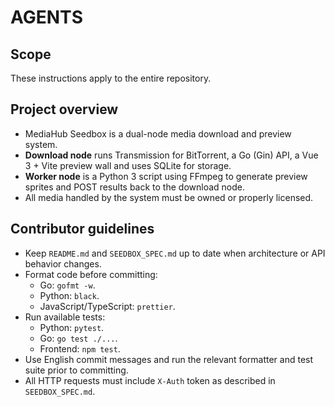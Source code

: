 # AGENTS

## Scope
These instructions apply to the entire repository.

## Project overview
- MediaHub Seedbox is a dual-node media download and preview system.
- **Download node** runs Transmission for BitTorrent, a Go (Gin) API, a Vue 3 + Vite preview wall and uses SQLite for storage.
- **Worker node** is a Python 3 script using FFmpeg to generate preview sprites and POST results back to the download node.
- All media handled by the system must be owned or properly licensed.

## Contributor guidelines
- Keep `README.md` and `SEEDBOX_SPEC.md` up to date when architecture or API behavior changes.
- Format code before committing:
  - Go: `gofmt -w`.
  - Python: `black`.
  - JavaScript/TypeScript: `prettier`.
- Run available tests:
  - Python: `pytest`.
  - Go: `go test ./...`.
  - Frontend: `npm test`.
- Use English commit messages and run the relevant formatter and test suite prior to committing.
- All HTTP requests must include `X-Auth` token as described in `SEEDBOX_SPEC.md`.

